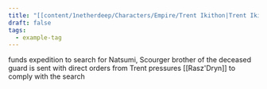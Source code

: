 ```yaml
---
title: "[[content/1netherdeep/Characters/Empire/Trent Ikithon|Trent Ikithon]]"
draft: false
tags:
  - example-tag
---
```

 
funds expedition to search for Natsumi, Scourger brother of the deceased guard is sent with direct orders from Trent
pressures [[Rasz'Dryn]] to comply with the search
